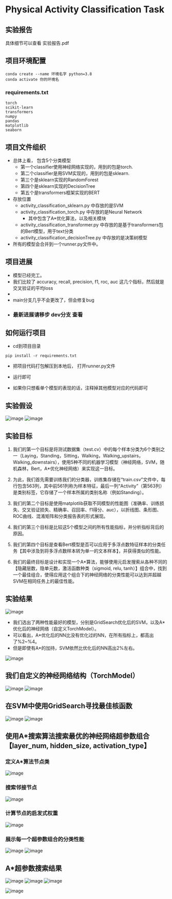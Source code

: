 # Physical Activity Classification Task
## 实验报告
具体细节可以查看 实验报告.pdf

## 项目环境配置
```shell
conda create --name 环境名字 python=3.8
conda activate 你的环境名
```

### requirements.txt
```shell
torch
scikit-learn
transformers
numpy
pandas
matplotlib
seaborn
```


## 项目文件组织
* 总体上看， 包含5个分类模型
    * 第一个classifier使用神经网络实现的，用到的包是torch.
    * 第二个classifier是用SVM实现的，用到的包是sklearn.
    * 第三个是sklearn实现的RandomForest
    * 第四个是sklearn实现的DecisionTree
    * 第五个是transformers框架实现的BERT
* 存放位置
    * activity_classification_sklearn.py 中存放的是SVM
    * activity_classification_torch.py 中存放的是Neural Network
        * 其中包含了A*优化算法，以及相关模块
    * activity_classification_transformer.py 中存放的是基于transformers包的Bert模型，用于text分类
    * activity_classification_decisionTree.py 中存放的是决策树模型
* 所有的模型会合并到一个runner.py文件中。



## 项目进展
* 模型已经完工。
* 我们比较了 accuracy, recall, precision, f1, roc, auc 这几个指标，然后就是交叉验证的平均loss
* 
* main分支几乎不会更改了，但会修复bug
* ### 最新进展请移步 dev分支 查看



     

## 如何运行项目
* cd到项目目录
```shell
pip install -r requirements.txt
```
* 把项目代码打包解压到本地后， 打开runner.py文件
  
* 运行即可
* 如果你只想看单个模型的表现的话，注释掉其他模型对应的代码即可



## 实验假设
![image](https://github.com/user-attachments/assets/6f42e543-87b1-4fd5-982a-76ac56ec9309)
![image](https://github.com/user-attachments/assets/eede6e50-b49d-464b-bf6f-577053a3f20f)



## 实验目标
1. 我们的第一个目标是将测试数据集（test.cv）中的每个样本分类为6个类别之一（Laying，Standing，Sitting，Walking，Walking_upstairs，Walking_downstairs），使用5种不同的机器学习模型（神经网络，SVM，随机森林，Bert，A*优化神经网络）来实现这一目标。
2. 为此，我们首先需要训练我们的分类器，训练集存储在“train.csv”文件中，每行包含563列，其中前561列称为样本特征，最后一列“Activity”（第563列）是类别标签，它存储了一个样本所属的类别名称（例如Standing）。

3. 我们的第二个目标是使用matplotlib获取不同模型的性能图（准确率、训练损失、交叉验证损失、精确率、召回率、f1得分、auc），以折线图、条形图、ROC曲线、混淆矩阵和分类报告表的形式展现。

4. 我们的第三个目标是比较这5个模型之间的所有性能指标，并分析指标背后的原因。

5. 我们的第四个目标是查看Bert模型是否可以应用于多浮点数特征样本的分类任务【其中涉及到将多浮点数样本转为单一的文本样本】，并获得类似的性能。

6. 我们的最终目标是设计和实现一个A*算法，能够使用元启发搜索从各种不同的【隐藏层数，隐单元数，激活函数种类（sigmoid, relu, tanh）】组合中，找到一个最佳组合，使得应用这个组合下的神经网络的分类性能可以达到并超越SVM在相同任务上的最佳性能。

## 实验结果
![image](https://github.com/user-attachments/assets/3a3ace0a-4135-472d-898f-18c63a9d8a07)

- 我们选出了两种性能最好的模型，分别是GridSearch优化后的SVM，以及A*优化后的神经网络（自定义TorchModel）。
- 可以看出，A*优化后的NN比没有优化过的NN，在所有指标上，都高出了%2~%4。
- 但是即使有A*的加持，SVM依然比优化后的NN高出2%左右。

![image](https://github.com/user-attachments/assets/ed66cb4e-8670-48e6-ad63-785b6b7c0bb9)



## 我们自定义的神经网络结构（TorchModel）
![image](https://github.com/user-attachments/assets/404e3515-de8c-4d3a-a7f9-f0d98111caf0)
![image](https://github.com/user-attachments/assets/b3c8ec7f-73fa-417b-bde9-83273a6d9b06)


## 在SVM中使用GridSearch寻找最佳核函数
![image](https://github.com/user-attachments/assets/cb7eb23a-d613-46e5-814f-dd9cf12a079e)
![image](https://github.com/user-attachments/assets/74c95890-8a98-4543-8f9a-bebdddb303f1)


## 使用A*搜索算法搜索最优的神经网络超参数组合【layer_num, hidden_size, activation_type】
### 定义A*算法节点类
![image](https://github.com/user-attachments/assets/33dce41d-6aa9-429a-b89c-202ecade40de)

### 搜索邻接节点
![image](https://github.com/user-attachments/assets/2d32c8ba-41a8-4d9a-9a80-0301cd93a0b4)


### 计算节点的启发式权重
![image](https://github.com/user-attachments/assets/a12db8fa-09aa-4d64-ab41-a270e737af66)


### 展示每一个超参数组合的分类性能
![image](https://github.com/user-attachments/assets/3d7c485e-9b74-4684-b611-cee0c850009f)
![image](https://github.com/user-attachments/assets/5d318f45-8f3e-48ca-be5a-9b4263d6b4ed)


## A*超参数搜索结果
![image](https://github.com/user-attachments/assets/9998607f-1dc9-44c7-9abf-430971752ea9)
![image](https://github.com/user-attachments/assets/a7115b97-083c-4cb1-bb64-a431ab6c7e87)
![image](https://github.com/user-attachments/assets/af2514ac-7625-445f-9dfd-0184c3488de8)

![image](https://github.com/user-attachments/assets/656ef787-687b-4872-b554-da872e76bbc6)
